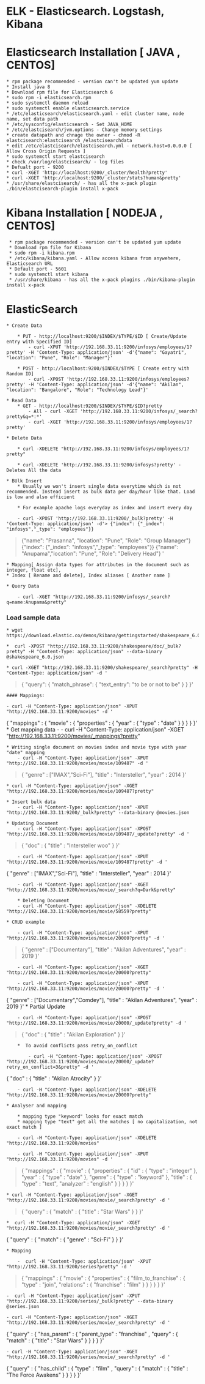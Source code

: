 # ELK - Elasticsearch. Logstash, Kibana

# Elasticsearch Installation [ JAVA , CENTOS]

    * rpm package recommended - version can't be updated yum update
    * Install java 8
    * Download rpm file for Elasticsearch 6
    * sudo rpm -i elasticsearch.rpm
    * sudo systemctl daemon reload
    * sudo systemctl enable elasticsearch.service
    * /etc/elasticsearch/elasticsearch.yaml - edit cluster name, node name, set data path
    * /etc/sysconfig/elasticsearch - Set JAVA_HOME
    * /etc/elastcisearch/jvm.options - Change memory settings
    * create datapath and chnage the owner - chmod -R elastcisearch:elastcisearch /elastcisearchdata
    * edit /etc/elastcisearch/elastcisearch.yml - network.host=0.0.0.0 [ Allow Cross Origin Requests ]
    * sudo systemctl start elastcisearch
    * check /var/log/elastcisearch/ - log files
    * Defualt port - 9200 
    * curl -XGET 'http://localhost:9200/_cluster/health?pretty'
    * curl -XGET 'http://localhost:9200/_cluster/stats?human&pretty'
    * /usr/share/elastcisearch/ - has all the x-pack plugin ./bin/elastcisearch-plugin install x-pack
    
# Kibana Installation [ NODEJA , CENTOS]

     * rpm package recommended - version can't be updated yum update
     * Download rpm file for Kibana
     * sudo rpm -i kibana.rpm
     * /etc/kibana/kibana.yaml - Allow access kibana from anywehere,  Elasticsearch URL
     * Default port - 5601
     * sudo systemctl start kibana 
     * /usr/share/kibana - has all the x-pack plugins ./bin/kibana-plugin install x-pack

# ElasticSearch

    * Create Data

        * PUT - http://localhost:9200/$INDEX/$TYPE/$ID [ Create/Update entry with Specified ID]
            - curl -XPUT 'http://192.168.33.11:9200/infosys/employees/1?pretty' -H 'Content-Type: application/json' -d'{"name": "Gayatri", "location": "Pune", "Role": "Manager"}'

        * POST - http://localhost:9200/$INDEX/$TYPE [ Create entry with Random ID]
            - curl -XPOST 'http://192.168.33.11:9200/infosys/employees?pretty' -H 'Content-Type: application/json' -d'{"name": "Akilan", "location": "Bangalore", "Role": "Technology Lead"}'

    * Read Data
        * GET - http://localhost:9200/$INDEX/$TYPE/$ID?pretty
            - All - curl -XGET 'http://192.168.33.11:9200/infosys/_search?pretty&q=*:*'
            - curl -XGET 'http://192.168.33.11:9200/infosys/employees/1?pretty'
    
    * Delete Data

        * curl -XDELETE "http://192.168.33.11:9200/infosys/employees/1?pretty"

        * curl -XDELETE 'http://192.168.33.11:9200/infosys?pretty' - Deletes All the data

    * BUlk Insert
        * Usually we won't insert single data everytime which is not recommended. Instead insert as bulk data per day/hour like that. Load is low and also efficient

        * For example apache logs everyday as index and insert every day

        - curl -XPOST 'http://192.168.33.11:9200/_bulk?pretty' -H 'Content-Type: application/json' -d'> {"index": {"_index": "infosys","_type": "employees"}}
> {"name": "Prasanna", "location": "Pune", "Role": "Group Manager"}
> {"index": {"_index": "infosys","_type": "employees"}}
> {"name": "Anupama","location": "Pune", "Role": "Delivery Head"}
> '
    
    * Mapping[ Assign data types for attributes in the document such as integer, float etc], 
    * Index [ Rename and delete], Index aliases [ Another name ]

    * Query Data 

        - curl -XGET "http://192.168.33.11:9200/infosys/_search?q=name:Anupama&pretty"
        

### Load sample data

    * wget https://download.elastic.co/demos/kibana/gettingstarted/shakespeare_6.0.json

    *  curl -XPOST "http://192.168.33.11:9200/shakespeare/doc/_bulk?pretty" -H "Content-Type: application/json" --data-binary @shakespeare_6.0.json

    * curl -XGET "http://192.168.33.11:9200/shakespeare/_search?pretty" -H "Content-Type: application/json" -d '
> {
> "query": {
> "match_phrase": {
> "text_entry": "to be or not to be"
> }
> }
> }'


    #### Mappings:

    - curl -H "Content-Type: application/json" -XPUT "http://192.168.33.11:9200/movies" -d '
{
"mappings" : {
"movie" : {
"properties" : {
"year" : { "type" : "date" }
}
}
}
}'
    * Get mapping data -
        - curl -H "Content-Type: application/json" -XGET "http://192.168.33.11:9200/movies/_mappings?pretty"

    * Writing single document on movies index and movie type with year "date" mapping
        - curl -H "Content-Type: application/json" -XPUT "http://192.168.33.11:9200/movies/movie/109487" -d '
> {
> "genre" : ["IMAX","Sci-Fi"],
> "title" : "Intersteller",
> "year" : 2014
> }'

    * curl -H "Content-Type: application/json" -XGET "http://192.168.33.11:9200/movies/movie/109487?pretty"

    * Insert bulk data
        - curl -H "Content-Type: application/json" -XPUT "http://192.168.33.11:9200/_bulk?pretty" --data-binary @movies.json

    * Updating Document
        - curl -H "Content-Type: application/json" -XPOST "http://192.168.33.11:9200/movies/movie/109487/_update?pretty" -d '
> {
> "doc" : {
> "title" : "Intersteller woo"
> }
> }'

        - curl -H "Content-Type: application/json" -XPUT "http://192.168.33.11:9200/movies/movie/109487?pretty" -d '
{
"genre" : ["IMAX","Sci-Fi"],
"title" : "Intersteller",
"year" : 2014
}'

        - curl -H "Content-Type: application/json" -XGET "http://192.168.33.11:9200/movies/movie/_search?q=Dark&pretty"

        * Deleting Document
        - curl -H "Content-Type: application/json" -XDELETE "http://192.168.33.11:9200/movies/movie/58559?pretty"

    * CRUD example

        - curl -H "Content-Type: application/json" -XPUT "http://192.168.33.11:9200/movies/movie/20000?pretty" -d '
> {
> "genre" : ["Documentary"],
> "title" : "Akilan Adventures",
> "year" : 2019
> }'

        - curl -H "Content-Type: application/json" -XGET "http://192.168.33.11:9200/movies/movie/20000?pretty"

        - curl -H "Content-Type: application/json" -XPUT "http://192.168.33.11:9200/movies/movie/20000?pretty" -d '
{
"genre" : ["Documentary","Comdey"],
"title" : "Akilan Adventures",
"year" : 2019
}'
    * Partial Update

        - curl -H "Content-Type: application/json" -XPOST "http://192.168.33.11:9200/movies/movie/20000/_update?pretty" -d '
> {
> "doc" : {
> "title" : "Akilan Exploration"
> }
> }'

        *  To avoid conflicts pass retry_on_conflict

            - curl -H "Content-Type: application/json" -XPOST "http://192.168.33.11:9200/movies/movie/20000/_update?retry_on_conflict=3&pretty" -d '
{
"doc" : {
"title" : "Akilan Atrocity"
}
}'


        - curl -H "Content-Type: application/json" -XDELETE "http://192.168.33.11:9200/movies/movie/20000?pretty"

    * Analyser and mapping

        * mapping type "keyword" looks for exact match 
        * mapping type "text" get all the matches [ no capitalization, not exact match ]

        - curl -H "Content-Type: application/json" -XDELETE "http://192.168.33.11:9200/movies"

        - curl -H "Content-Type: application/json" -XPUT "http://192.168.33.11:9200/movies" -d '
> {
> "mappings" : {
> "movie" : {
> "properties" : {
> "id" : { "type" : "integer" },
> "year" : { "type" : "date" },
> "genre" : { "type" : "keyword" },
> "title" : { "type" : "text", "analyzer" : "english" }
> }
> }
> }
> }'

    * curl -H "Content-Type: application/json" -XGET "http://192.168.33.11:9200/movies/movie/_search?pretty" -d '
> {
> "query" : {
> "match" : {
> "title" : "Star Wars"
> }
> }
> }'

    *  curl -H "Content-Type: application/json" -XGET "http://192.168.33.11:9200/movies/movie/_search?pretty" -d '
{
"query" : {
"match" : {
"genre" : "Sci-Fi"
}
}
}'


    * Mapping 

        -  curl -H "Content-Type: application/json" -XPUT "http://192.168.33.11:9200/series?pretty" -d '
> {
> "mappings" : {
> "movie" : { 
> "properties" : {
> "film_to_franchise" : { "type" : "join", "relations" : { "franchise" : "film" } }
> }
> }
> }
> }'

    -  curl -H "Content-Type: application/json" -XPUT "http://192.168.33.11:9200/series/_bulk?pretty" --data-binary @series.json 

    - curl -H "Content-Type: application/json" -XGET "http://192.168.33.11:9200/series/movie/_search?pretty" -d '
{
"query" : {
"has_parent" : { "parent_type" : "franchise" , "query" : { "match" : { "title" : "Star Wars" } } }
}
}'

    - curl -H "Content-Type: application/json" -XGET "http://192.168.33.11:9200/series/movie/_search?pretty" -d '
{
"query" : {
"has_child" : { "type" : "film" , "query" : { "match" : { "title" : "The Force Awakens" } } }
}
}'
